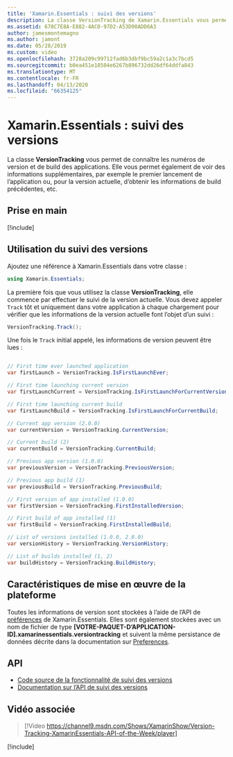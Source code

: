 ```yaml
---
title: 'Xamarin.Essentials : suivi des versions'
description: La classe VersionTracking de Xamarin.Essentials vous permet de connaître les numéros de version et de build des applications. Elle vous permet également de voir des informations supplémentaires, par exemple le premier lancement de l’application ou, pour la version actuelle, d’obtenir les informations de build précédentes, etc.
ms.assetid: 670C7E8A-E882-4AC0-97D2-A53D90ADD6A3
author: jamesmontemagno
ms.author: jamont
ms.date: 05/28/2019
ms.custom: video
ms.openlocfilehash: 3728a209c99712fad6b3dbf9bc59a2c1a3c7bcd5
ms.sourcegitcommit: b0ea451e18504e6267b896732dd26df64ddfa843
ms.translationtype: MT
ms.contentlocale: fr-FR
ms.lasthandoff: 04/13/2020
ms.locfileid: "66354125"
---
```

# <a name="xamarinessentials-version-tracking"></a>Xamarin.Essentials : suivi des versions

La classe **VersionTracking** vous permet de connaître les numéros de version et de build des applications. Elle vous permet également de voir des informations supplémentaires, par exemple le premier lancement de l’application ou, pour la version actuelle, d’obtenir les informations de build précédentes, etc.

## <a name="get-started"></a>Prise en main

[!include[](~/essentials/includes/get-started.md)]

## <a name="using-version-tracking"></a>Utilisation du suivi des versions

Ajoutez une référence à Xamarin.Essentials dans votre classe :

```csharp
using Xamarin.Essentials;
```

La première fois que vous utilisez la classe **VersionTracking**, elle commence par effectuer le suivi de la version actuelle. Vous devez appeler `Track` tôt et uniquement dans votre application à chaque chargement pour vérifier que les informations de la version actuelle font l’objet d’un suivi :

```csharp
VersionTracking.Track();
```

Une fois le `Track` initial appelé, les informations de version peuvent être lues :

```csharp

// First time ever launched application
var firstLaunch = VersionTracking.IsFirstLaunchEver;

// First time launching current version
var firstLaunchCurrent = VersionTracking.IsFirstLaunchForCurrentVersion;

// First time launching current build
var firstLaunchBuild = VersionTracking.IsFirstLaunchForCurrentBuild;

// Current app version (2.0.0)
var currentVersion = VersionTracking.CurrentVersion;

// Current build (2)
var currentBuild = VersionTracking.CurrentBuild;

// Previous app version (1.0.0)
var previousVersion = VersionTracking.PreviousVersion;

// Previous app build (1)
var previousBuild = VersionTracking.PreviousBuild;

// First version of app installed (1.0.0)
var firstVersion = VersionTracking.FirstInstalledVersion;

// First build of app installed (1)
var firstBuild = VersionTracking.FirstInstalledBuild;

// List of versions installed (1.0.0, 2.0.0)
var versionHistory = VersionTracking.VersionHistory;

// List of builds installed (1, 2)
var buildHistory = VersionTracking.BuildHistory;
```

## <a name="platform-implementation-specifics"></a>Caractéristiques de mise en œuvre de la plateforme

Toutes les informations de version sont stockées à l’aide de l’API de [préférences](preferences.md) de Xamarin.Essentials. Elles sont également stockées avec un nom de fichier de type **[VOTRE-PAQUET-D’APPLICATION-ID].xamarinessentials.versiontracking** et suivent la même persistance de données décrite dans la documentation sur [Preferences](preferences.md#persistence).

## <a name="api"></a>API

- [Code source de la fonctionnalité de suivi des versions](https://github.com/xamarin/Essentials/tree/master/Xamarin.Essentials/VersionTracking)
- [Documentation sur l’API de suivi des versions](xref:Xamarin.Essentials.VersionTracking)

## <a name="related-video"></a>Vidéo associée

> [!Video https://channel9.msdn.com/Shows/XamarinShow/Version-Tracking-XamarinEssentials-API-of-the-Week/player]

[!include[](~/essentials/includes/xamarin-show-essentials.md)]
